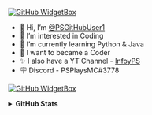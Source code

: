[![GitHub WidgetBox](https://github-widgetbox.vercel.app/api/profile?username=PSGitHubUser1&theme=dark&data=followers,repositories,stars,commits)](https://github.com/Jurredr/github-widgetbox)
- 👋 Hi, I’m [@PSGitHubUser1](https://github.com/PSGitHubUser1)
- 👀 I’m interested in Coding
- 🌱 I’m currently learning Python & Java
- 🤖 I want to became a Coder
- ✨ I also have a YT Channel - [InfoyPS](https://youtube.com/@infoyps)
- 🪧 Discord - PSPlaysMC#3778
    
[![GitHub WidgetBox](https://github-widgetbox.vercel.app/api/skills?languages=js,java,git,python,html,css,bash,xml,json,yaml,powershell,markdown&includeNames=true&theme=dark)](https://github.com/Jurredr/github-widgetbox)

<details>
  <summary><b>GitHub Stats</b></summary>
  <br />
 
  <div>
    
[![Infoy's GitHub Stats](https://github-readme-stats-git-masterrstaa-rickstaa.vercel.app/api?username=PSGitHubUser1&show_icons=true&theme=dark)](https://github.com/anuraghazra/github-readme-stats)
  </div>

  <div>
    
[![Top Langs](https://github-readme-stats-git-masterrstaa-rickstaa.vercel.app/api/top-langs?username=PSGitHubUser1&theme=dark&show_icons=true)](https://github.com/anuraghazra/github-readme-stats)
  </div>
</details>


<!--
PSGitHubUser1/PSGitHubUser1 is a ✨ special ✨ repository because its `README.md` (this file) appears on your GitHub profile.
You can click the Preview link to take a look at your changes.
--->
